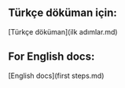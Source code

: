 ## Türkçe döküman için:  
[Türkçe döküman](ilk adımlar.md)

## For English docs:
[English docs](first steps.md)